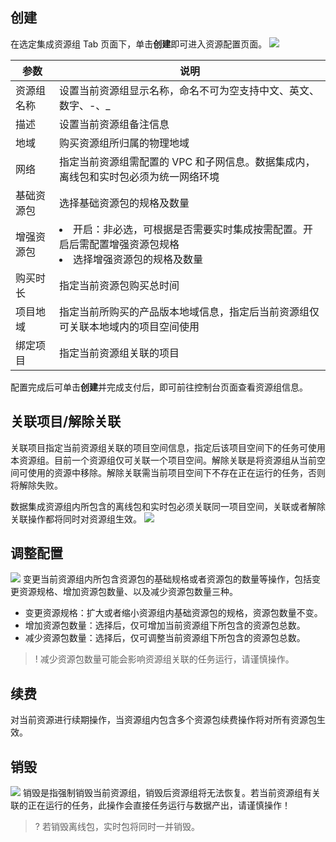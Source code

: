 ## 创建
在选定集成资源组 Tab 页面下，单击**创建**即可进入资源配置页面。
![](https://qcloudimg.tencent-cloud.cn/raw/a3c052a4f4450bc0673b98e6ca4c2baf.png)

| 参数 | 说明 |
|---------|---------|
| 资源组名称	| 设置当前资源组显示名称，命名不可为空支持中文、英文、数字、-、_| 
| 描述	| 设置当前资源组备注信息| 
| 地域	| 购买资源组所归属的物理地域| 
| 网络	| 指定当前资源组需配置的 VPC 和子网信息。数据集成内，离线包和实时包必须为统一网络环境| 
| 基础资源包	| 选择基础资源包的规格及数量| 
| 增强资源包| 	<li>开启：非必选，可根据是否需要实时集成按需配置。开启后需配置增强资源包规格<li>选择增强资源包的规格及数量| 
| 购买时长	| 指定当前资源包购买总时间| 
| 项目地域	| 指定当前所购买的产品版本地域信息，指定后当前资源组仅可关联本地域内的项目空间使用| 
| 绑定项目	| 指定当前资源组关联的项目| 

配置完成后可单击**创建**并完成支付后，即可前往控制台页面查看资源组信息。

## 关联项目/解除关联
关联项目指定当前资源组关联的项目空间信息，指定后该项目空间下的任务可使用本资源组。目前一个资源组仅可关联一个项目空间。解除关联是将资源组从当前空间可使用的资源中移除。解除关联需当前项目空间下不存在正在运行的任务，否则将解除失败。

数据集成资源组内所包含的离线包和实时包必须关联同一项目空间，关联或者解除关联操作都将同时对资源组生效。
![](https://qcloudimg.tencent-cloud.cn/raw/29e363deedb89b7f0f7a12dc0e9fd779.png)

## 调整配置
![](https://qcloudimg.tencent-cloud.cn/raw/2397a1c6c851ba02b2faf75d654a9b73.png)
变更当前资源组内所包含资源包的基础规格或者资源包的数量等操作，包括变更资源规格、增加资源包数量、以及减少资源包数量三种。
- 变更资源规格：扩大或者缩小资源组内基础资源包的规格，资源包数量不变。
- 增加资源包数量：选择后，仅可增加当前资源组下所包含的资源包总数。
- 减少资源包数量：选择后，仅可调整当前资源组下所包含的资源包总数。
>! 减少资源包数量可能会影响资源组关联的任务运行，请谨慎操作。

## 续费
对当前资源进行续期操作，当资源组内包含多个资源包续费操作将对所有资源包生效。

## 销毁
![](https://qcloudimg.tencent-cloud.cn/raw/28d7bb5be22bbeff1d49b17f932a0c33.png)
销毁是指强制销毁当前资源组，销毁后资源组将无法恢复。若当前资源组有关联的正在运行的任务，此操作会直接任务运行与数据产出，请谨慎操作！
>? 若销毁离线包，实时包将同时一并销毁。

